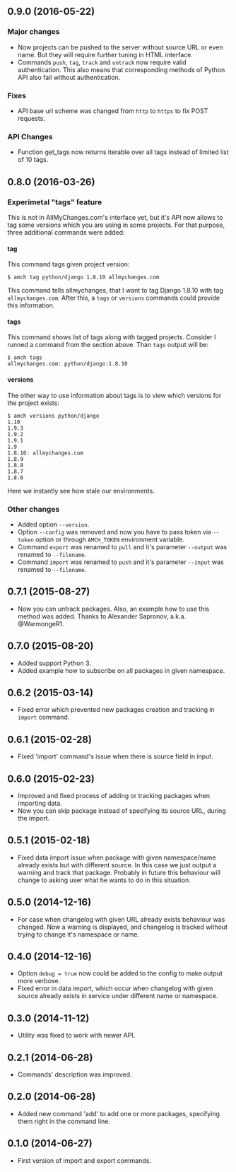 ## 0.9.0 (2016-05-22)

### Major changes

* Now projects can be pushed to the server without source
URL or even name. But they will require further tuning
in HTML interface.
* Commands `push`, `tag`, `track` and `untrack` now require valid
authentication. This also means that corresponding methods
of Python API also fail without authentication.

### Fixes

* API base url scheme was changed from `http` to `https` to fix
POST requests.

### API Changes

* Function get_tags now returns iterable over all tags instead
of limited list of 10 tags.


## 0.8.0 (2016-03-26)

### Experimetal "tags" feature

This is not in AllMyChanges.com's interface yet, but
it's API now allows to tag some versions which you are
using in some projects. For that purpose, three additional
commands were added:

#### tag

This command tags given project version:

```
$ amch tag python/django 1.8.10 allmychanges.com
```

This command tells allmychanges, that I want to tag Django 1.8.10
with tag `allmychanges.com`. After this, a `tags` or `versions`
commands could provide this information.

#### tags

This command shows list of tags along with tagged projects.
Consider I runned a command from the section above. Than `tags`
output will be:

```
$ amch tags
allmychanges.com: python/django:1.8.10
```

#### versions

The other way to use information about tags is to view which versions
for the project exists:

```
$ amch versions python/django
1.10
1.9.3
1.9.2
1.9.1
1.9
1.8.10: allmychanges.com
1.8.9
1.8.8
1.8.7
1.8.6
```

Here we instantly see how stale our environments.

### Other changes

* Added option `--version`.
* Option `--config` was removed and now you have to pass token
via `--token` option or through `AMCH_TOKEN` environment variable.
* Command `export` was renamed to `pull` and it's parameter
`--output` was renamed to `--filename`.
* Command `import` was renamed to `push` and it's parameter
`--input` was renamed to `--filename`.

## 0.7.1 (2015-08-27)

* Now you can untrack packages.
Also, an example how to use this method was added.
Thanks to Alexander Sapronov, a.k.a. @WarmongeR1.

## 0.7.0 (2015-08-20)

* Added support Python 3.
* Added example how to subscribe on all packages in given namespace.

## 0.6.2 (2015-03-14)

* Fixed error which prevented new packages creation and tracking in `import` command.

## 0.6.1 (2015-02-28)

* Fixed 'import' command's issue when there is
  source field in input.

## 0.6.0 (2015-02-23)

* Improved and fixed process of adding or tracking
  packages when importing data.
* Now you can skip package instead of specifying
  its source URL, during the import.

## 0.5.1 (2015-02-18)

* Fixed data import issue when package with given
  namespace/name already exists but with different
  source. In this case we just output a warning
  and track that package. Probably in future
  this behaviour will change to asking user
  what he wants to do in this situation.

## 0.5.0 (2014-12-16)

* For case when changelog with given URL already exists
  behaviour was changed. Now a warning is displayed, and
  changelog is tracked without trying to change it's
  namespace or name.

## 0.4.0 (2014-12-16)

* Option `debug = true` now could be added to the config to make output more verbose.
* Fixed error in data import, which occur when changelog with given source
  already exists in service under different name or namespace.

## 0.3.0 (2014-11-12)

* Utility was fixed to work with newer API.

## 0.2.1 (2014-06-28)

* Commands' description was improved.

## 0.2.0 (2014-06-28)

* Added new command 'add' to add one or more packages, specifying them
  right in the command line.

## 0.1.0 (2014-06-27)

* First version of import and export commands.
